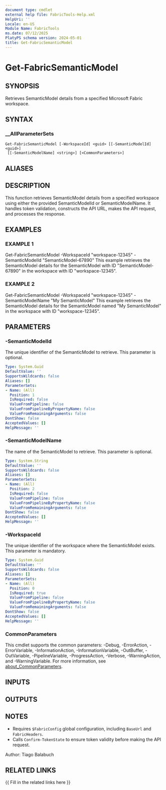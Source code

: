 ```yaml
---
document type: cmdlet
external help file: FabricTools-Help.xml
HelpUri: ''
Locale: en-US
Module Name: FabricTools
ms.date: 07/12/2025
PlatyPS schema version: 2024-05-01
title: Get-FabricSemanticModel
---
```


# Get-FabricSemanticModel

## SYNOPSIS

Retrieves SemanticModel details from a specified Microsoft Fabric workspace.

## SYNTAX

### __AllParameterSets

```
Get-FabricSemanticModel [-WorkspaceId] <guid> [[-SemanticModelId] <guid>]
 [[-SemanticModelName] <string>] [<CommonParameters>]
```

## ALIASES

## DESCRIPTION

This function retrieves SemanticModel details from a specified workspace using either the provided SemanticModelId or SemanticModelName.
It handles token validation, constructs the API URL, makes the API request, and processes the response.

## EXAMPLES

### EXAMPLE 1

Get-FabricSemanticModel -WorkspaceId "workspace-12345" -SemanticModelId "SemanticModel-67890"
This example retrieves the SemanticModel details for the SemanticModel with ID "SemanticModel-67890" in the workspace with ID "workspace-12345".

### EXAMPLE 2

Get-FabricSemanticModel -WorkspaceId "workspace-12345" -SemanticModelName "My SemanticModel"
This example retrieves the SemanticModel details for the SemanticModel named "My SemanticModel" in the workspace with ID "workspace-12345".

## PARAMETERS

### -SemanticModelId

The unique identifier of the SemanticModel to retrieve.
This parameter is optional.

```yaml
Type: System.Guid
DefaultValue: ''
SupportsWildcards: false
Aliases: []
ParameterSets:
- Name: (All)
  Position: 1
  IsRequired: false
  ValueFromPipeline: false
  ValueFromPipelineByPropertyName: false
  ValueFromRemainingArguments: false
DontShow: false
AcceptedValues: []
HelpMessage: ''
```

### -SemanticModelName

The name of the SemanticModel to retrieve.
This parameter is optional.

```yaml
Type: System.String
DefaultValue: ''
SupportsWildcards: false
Aliases: []
ParameterSets:
- Name: (All)
  Position: 2
  IsRequired: false
  ValueFromPipeline: false
  ValueFromPipelineByPropertyName: false
  ValueFromRemainingArguments: false
DontShow: false
AcceptedValues: []
HelpMessage: ''
```

### -WorkspaceId

The unique identifier of the workspace where the SemanticModel exists.
This parameter is mandatory.

```yaml
Type: System.Guid
DefaultValue: ''
SupportsWildcards: false
Aliases: []
ParameterSets:
- Name: (All)
  Position: 0
  IsRequired: true
  ValueFromPipeline: false
  ValueFromPipelineByPropertyName: false
  ValueFromRemainingArguments: false
DontShow: false
AcceptedValues: []
HelpMessage: ''
```

### CommonParameters

This cmdlet supports the common parameters: -Debug, -ErrorAction, -ErrorVariable,
-InformationAction, -InformationVariable, -OutBuffer, -OutVariable, -PipelineVariable,
-ProgressAction, -Verbose, -WarningAction, and -WarningVariable. For more information, see
[about_CommonParameters](https://go.microsoft.com/fwlink/?LinkID=113216).

## INPUTS

## OUTPUTS

## NOTES

- Requires `$FabricConfig` global configuration, including `BaseUrl` and `FabricHeaders`.
- Calls `Confirm-TokenState` to ensure token validity before making the API request.

Author: Tiago Balabuch

## RELATED LINKS

{{ Fill in the related links here }}

